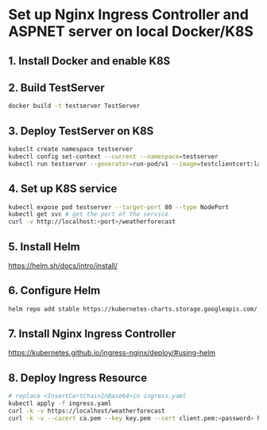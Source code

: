 # Set up Nginx Ingress Controller and ASPNET server on local Docker/K8S

## 1. Install Docker and enable K8S

## 2. Build TestServer

```sh
docker build -t testserver TestServer
```

## 3. Deploy TestServer on K8S

```sh
kubeclt create namespace testserver
kubectl config set-context --current --namespace=testserver
kubectl run testserver --generator=run-pod/v1 --image=testclientcert:latest --port=80 --namespace testserver --image-pull-policy Never
```

## 4. Set up K8S service

```sh
kubectl expose pod testserver --target-port 80 --type NodePort
kubectl get svc # get the port of the service
curl -v http://localhost:<port>/weatherforecast
```

## 5. Install Helm

https://helm.sh/docs/intro/install/

## 6. Configure Helm

```sh
helm repo add stable https://kubernetes-charts.storage.googleapis.com/
```

## 7. Install Nginx Ingress Controller

https://kubernetes.github.io/ingress-nginx/deploy/#using-helm

## 8. Deploy Ingress Resource

```sh
# replace <InsertCertChainInBase64>in ingress.yaml
kubectl apply -f ingress.yaml
curl -k -v https://localhost/weatherforecast
curl -k -v --cacert ca.pem --key key.pem --cert client.pem:<password> https://localhost/weatherforecast
```

